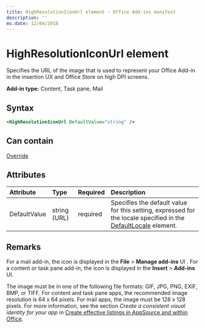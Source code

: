 ```yaml
---
title: HighResolutionIconUrl element - Office Add-ins manifest
description: ''
ms.date: 12/04/2018
---
```


# HighResolutionIconUrl element

Specifies the URL of the image that is used to represent your Office Add-in in the insertion UX and Office Store on high DPI screens.

**Add-in type:** Content, Task pane, Mail

## Syntax

```XML
<HighResolutionIconUrl DefaultValue="string" />
```

## Can contain

[Override](override.md)

## Attributes

|**Attribute**|**Type**|**Required**|**Description**|
|:-----|:-----|:-----|:-----|
|DefaultValue|string (URL)|required|Specifies the default value for this setting, expressed for the locale specified in the [DefaultLocale](defaultlocale.md) element.|

## Remarks

For a mail add-in, the icon is displayed in the  **File** > **Manage add-ins** UI . For a content or task pane add-in, the icon is displayed in the **Insert** > **Add-ins** UI.

The image must be in one of the following file formats: GIF, JPG, PNG, EXIF, BMP, or TIFF. For content and task pane apps, the recommended image resolution is 64 x 64 pixels. For mail apps, the image must be 128 x 128 pixels. For more information, see the section  _Create a consistent visual identity for your app_ in [Create effective listings in AppSource and within Office](/office/dev/store/create-effective-office-store-listings#create-a-consistent-visual-identity).
